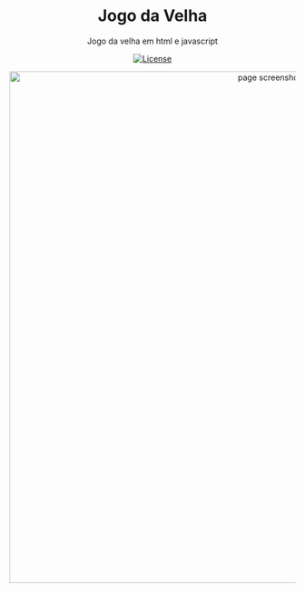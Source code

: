 <h1 align="center">
  Jogo da Velha
</h1>

<p align="center">Jogo da velha em html e javascript</p>

<p align="center">
  <a href="https://opensource.org/licenses/MIT" >
    <img alt="License" src="https://img.shields.io/badge/license-MIT-%23F8952D">
  </a>
</p>



<div align="center">
  <img src="./imagens/page.png" alt="page screenshot" width="900"> 
</div>
